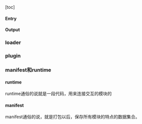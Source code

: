 [toc]

#### Entry

#### Output

### loader

### plugin

### manifest和runtime

#### runtime

runtime通俗的说就是一段代码，用来连接交互的模块的

#### manifest

manifest通俗的说，就是打包以后，保存所有模块的特点的数据集合。

